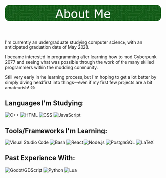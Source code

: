 <header align="center">
  <img src="./github-header-image.webp" alt="About Me">
</header>

<div>
  <p>I'm currently an undergraduate studying computer science, with an anticipated graduation date of May 2028.</p>
  <p>I became interested in programming after learning how to mod Cyberpunk 2077 and seeing what was possible through the work of the many skilled programmers within the modding community.</p>
  <p>Still very early in the learning process, but I'm hoping to get a lot better by simply diving headfirst into things--even if my first few projects are a bit amateurish! 😅</p>
</div>

## **Languages I'm Studying:**
<div>
  <img src="https://cdn.jsdelivr.net/gh/devicons/devicon@latest/icons/cplusplus/cplusplus-original.svg" height="50" title="C++" alt="C++"/>
  <img src="https://cdn.jsdelivr.net/gh/devicons/devicon@latest/icons/html5/html5-original.svg" height="50" title="HTML" alt="HTML"/>
  <img src="https://cdn.jsdelivr.net/gh/devicons/devicon@latest/icons/css3/css3-original.svg" height="50" title="CSS" alt="CSS"/>
  <img src="https://cdn.jsdelivr.net/gh/devicons/devicon@latest/icons/javascript/javascript-original.svg" height="50" title="JavaScript" alt="JavaScript"/>
</div>

## **Tools/Frameworks I'm Learning:**
<div>
  <img src="https://cdn.jsdelivr.net/gh/devicons/devicon@latest/icons/vscode/vscode-original.svg" height="50" title="Visual Studio Code" alt="Visual Studio Code"/>
  <img src="https://cdn.jsdelivr.net/gh/devicons/devicon@latest/icons/bash/bash-original.svg" height="50" title="Bash" alt="Bash"/>
  <img src="https://cdn.jsdelivr.net/gh/devicons/devicon@latest/icons/react/react-original.svg" height="50" title="React" alt="React"/>
  <img src="https://cdn.jsdelivr.net/gh/devicons/devicon@latest/icons/nodejs/nodejs-original.svg" height="50" title="Node.js" alt="Node.js"/>
  <img src="https://cdn.jsdelivr.net/gh/devicons/devicon@latest/icons/postgresql/postgresql-original.svg" height="50" title="PostgreSQL" alt="PostgreSQL"/>
<img src="https://devicon-website.vercel.app/api/latex/original.svg?color=%23128574" height="50" title="LaTeX" alt="LaTeX"></img>
</div>

## **Past Experience With:**
<div>
  <img src="https://cdn.jsdelivr.net/gh/devicons/devicon@latest/icons/godot/godot-original.svg" height="50" title="Godot/GDScript" alt="Godot/GDScript"/>
  <img src="https://cdn.jsdelivr.net/gh/devicons/devicon@latest/icons/python/python-original.svg" height="50" title="Python" alt="Python"/>
  <img src="https://cdn.jsdelivr.net/gh/devicons/devicon@latest/icons/lua/lua-original.svg" height="50" title="Lua" alt="Lua"/>
</div>
